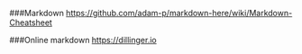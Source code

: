 ###Markdown
https://github.com/adam-p/markdown-here/wiki/Markdown-Cheatsheet

###Online markdown
https://dillinger.io